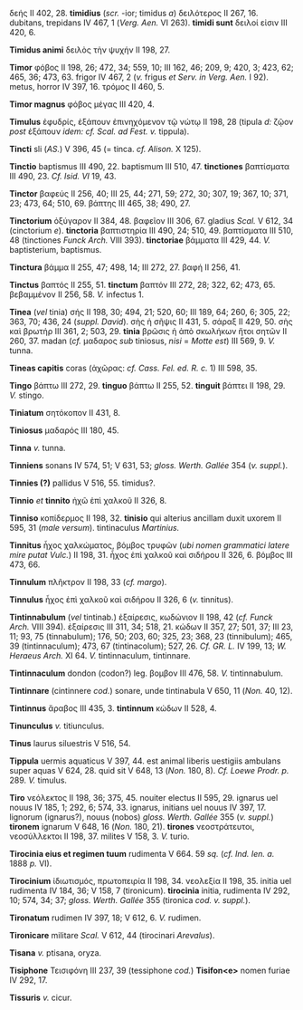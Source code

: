 δεής II 402, 28. **timidius** (*scr.* -ior; timidus *a*) δειλότερος II
267, 16. dubitans, trepidans IV 467, 1 (*Verg. Aen.* VI 263). **timidi
sunt** δειλοί εἰσιν III 420, 6.

**Timidus animi** δειλὸς τὴν ψυχήν II 198, 27.

**Timor** φόβος II 198, 26; 472, 34; 559, 10; III 162, 46; 209, 9; 420,
3; 423, 62; 465, 36; 473, 63. frigor IV 467, 2 (*v.* frigus *et Serv. in
Verg. Aen.* I 92). metus, horror IV 397, 16. τρόμος II 460, 5.

**Timor magnus** φόβος μέγας III 420, 4.

**Timulus** ἐφυδρίς, ἑξάπουν ἐπινηχόμενον τῷ νώτῳ II 198, 28 (tipula
*d:* ζῷον *post* ἑξάπουν *idem: cf. Scal. ad Fest. v.* tippula).

**Tincti** sli (*AS.*) V 396, 45 (= tinca. *cf. Alison.* X 125).

**Tinctio** baptismus III 490, 22. baptismum III 510, 47. **tinctiones**
βαπτίσματα III 490, 23. *Cf. Isid. VI* 19, 43.

**Tinctor** βαφεύς II 256, 40; III 25, 44; 271, 59; 272, 30; 307, 19;
367, 10; 371, 23; 473, 64; 510, 69. βάπτης III 465, 38; 490, 27.

**Tinctorium** ὀξύγαρον II 384, 48. βαφεῖον III 306, 67. gladius *Scal.*
V 612, 34 (cinctorium *e*). **tinctoria** βαπτιστηρία III 490, 24; 510,
49. βαπτίσματα III 510, 48 (tinctiones *Funck Arch.* VIII 393).
**tinctoriae** βάμματα III 429, 44. *V.* baptisterium, baptismus.

**Tinctura** βάμμα II 255, 47; 498, 14; III 272, 27. βαφή II 256, 41.

**Tinctus** βαπτός II 255, 51. **tinctum** βαπτόν III 272, 28; 322, 62;
473, 65. βεβαμμένον II 256, 58. *V.* infectus 1.

**Tinea** (*vel* tinia) σής II 198, 30; 494, 21; 520, 60; III 189, 64;
260, 6; 305, 22; 363, 70; 436, 24 (*suppl. David*). σὴς ἡ σῆψις II 431,
5. σάραξ II 429, 50. σὴς καὶ βρωτήρ III 361, 2; 503, 29. **tinia**
βρῶσις ἡ ἀπὸ σκωλήκων ἤτοι σητῶν II 260, 37. madan (*cf.* μαδαρος *sub*
tiniosus, *nisi* = *Motte est*) III 569, 9. *V.* tunna.

**Tineas capitis** coras (ἀχῶρας: *cf. Cass. Fel. ed. R. c.* 1) III 598,
35.

**Tingo** βάπτω III 272, 29. **tinguo** βάπτω II 255, 52. **tinguit**
βάπτει II 198, 29. *V.* stingo.

**Tiniatum** σητόκοπον II 431, 8.

**Tiniosus** μαδαρός III 180, 45.

**Tinna** *v.* tunna.

**Tinniens** sonans IV 574, 51; V 631, 53; *gloss. Werth. Gallée* 354
(*v. suppl.*).

**Tinnies (?)** pallidus V 516, 55. timidus?.

**Tinnio** *et* **tinnito** ἠχῶ ἐπὶ χαλκοῦ II 326, 8.

**Tinniso** κοπίδερμος II 198, 32. **tinisio** qui alterius ancillam
duxit uxo­rem II 595, 31 (*male versum*). tintinaculus *Martinius.*

**Tinnitus** ἦχος χαλκώματος, βόμβος τρυφῶν (*ubi nomen grammatici
latere mire putat Vulc.*) II 198, 31. ἦχος ἐπὶ χαλκοῦ καὶ σιδήρου II
326, 6. βόμβος III 473, 66.

**Tinnulum** πλῆκτρον II 198, 33 (*cf. margo*).

**Tinnulus** ἦχος ἐπὶ χαλκοῦ καὶ σιδήρου II 326, 6 (*v.* tinnitus).

**Tintinnabulum** (*vel* tintinab.) ἐξαίρεσις, κωδώνιον II 198, 42 (*cf.
Funck Arch.* VIII 394). ἐξαίρεσις III 311, 34; 518, 21. κώδων II 357,
27; 501, 37; III 23, 11; 93, 75 (tinnabulum); 176, 50; 203, 60; 325, 23;
368, 23 (tinnibulum); 465, 39 (tintinnaculum); 473, 67 (tintinacolum);
527, 26. *Cf. GR. L.* IV 199, 13; *W. Heraeus Arch.* XI 64. *V.*
tintinnaculum, tintinnare.

**Tintinnaculum** dondon (codon?) leg. βομβον III 476, 58. *V.*
tintinnabulum.

**Tintinnare** (cintinnere *cod.*) sonare, unde tintinabula V 650, 11
(*Non.* 40, 12).

**Tintinnus** ἄραβος III 435, 3. **tintinnum** κώδων II 528, 4.

**Tinunculus** *v.* titiunculus.

**Tinus** laurus siluestris V 516, 54.

**Tippula** uermis aquaticus V 397, 44. est animal liberis uestigiis
ambulans super aquas V 624, 28. quid sit V 648, 13 (*Non.* 180, 8). *Cf.
Loewe Prodr. p.* 289. *V.* timulus.

**Tiro** νεόλεκτος II 198, 36; 375, 45. nouiter electus II 595, 29.
ignarus uel nouus IV 185, 1; 292, 6; 574, 33. ignarus, initians uel
nouus IV 397, 17. lignorum (ignarus?), nouus (nobos) *gloss. Werth.
Gallée* 355 (*v. suppl.*) **tironem** ignarum V 648, 16 (*Non.* 180,
21). **tirones** νεοστράτευτοι, νεοσύλλεκτοι II 198, 37. milites V 158,
3. *V.* turio.

**Tirocinia eius et regimen tuum** rudimenta V 664. 59 *sq.* (*cf. Ind.
Ien. a.* 1888 *p.* VI).

**Tirocinium** ἰδιωτισμός, πρωτοπειρία II 198, 34. νεολεξία II 198, 35.
initia uel rudimenta IV 184, 36; V 158, 7 (tironicum). **tirocinia**
initia, rudimenta IV 292, 10; 574, 34; 37; *gloss. Werth. Gallée* 355
(tironica *cod. v. suppl.*).

**Tironatum** rudimen IV 397, 18; V 612, 6. *V.* rudimen.

**Tironicare** militare *Scal.* V 612, 44 (tirocinari *Arevalus*).

**Tisana** *v.* ptisana, oryza.

**Tisiphone** Τεισιφόνη III 237, 39 (tessiphone *cod.*) **Tisifon\<e\>**
nomen furiae IV 292, 17.

**Tissuris** *v.* cicur.
